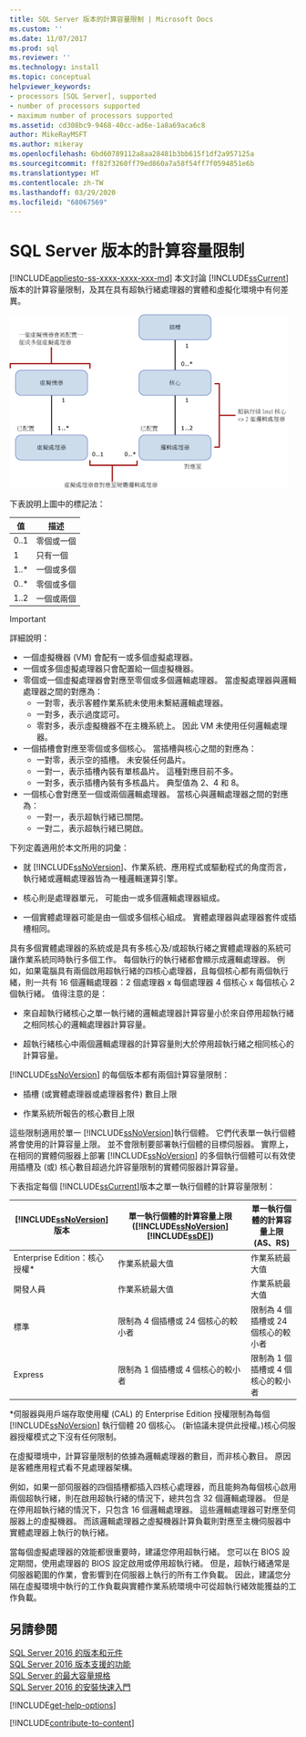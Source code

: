 ```yaml
---
title: SQL Server 版本的計算容量限制 | Microsoft Docs
ms.custom: ''
ms.date: 11/07/2017
ms.prod: sql
ms.reviewer: ''
ms.technology: install
ms.topic: conceptual
helpviewer_keywords:
- processors [SQL Server], supported
- number of processors supported
- maximum number of processors supported
ms.assetid: cd308bc9-9468-40cc-ad6e-1a8a69aca6c8
author: MikeRayMSFT
ms.author: mikeray
ms.openlocfilehash: 6bd60789112a8aa28481b3bb615f1df2a957125a
ms.sourcegitcommit: ff82f3260ff79ed860a7a58f54ff7f0594851e6b
ms.translationtype: HT
ms.contentlocale: zh-TW
ms.lasthandoff: 03/29/2020
ms.locfileid: "68067569"
---
```

# <a name="compute-capacity-limits-by-edition-of-sql-server"></a>SQL Server 版本的計算容量限制
[!INCLUDE[appliesto-ss-xxxx-xxxx-xxx-md](../includes/appliesto-ss-xxxx-xxxx-xxx-md.md)]
  本文討論 [!INCLUDE[ssCurrent](../includes/sscurrent-md.md)] 版本的計算容量限制，及其在具有超執行緒處理器的實體和虛擬化環境中有何差異。  
  
 ![對應至計算容量限制](../sql-server/media/compute-capacity-limits.gif "對應至計算容量限制")  
  
 下表說明上圖中的標記法：  
  
|值|描述|  
|-----------|-----------------|  
|0..1|零個或一個|  
|1|只有一個|  
|1..\*|一個或多個|  
|0..\*|零個或多個|  
|1..2|一個或兩個|  
  
> [!IMPORTANT]  
> 詳細說明：  
>   
> - 一個虛擬機器 (VM) 會配有一或多個虛擬處理器。  
> - 一個或多個虛擬處理器只會配置給一個虛擬機器。  
> - 零個或一個虛擬處理器會對應至零個或多個邏輯處理器。 當虛擬處理器與邏輯處理器之間的對應為： 
>     -   一對零，表示客體作業系統未使用未繫結邏輯處理器。  
>     -   一對多，表示過度認可。  
>     -   零對多，表示虛擬機器不在主機系統上。 因此 VM 未使用任何邏輯處理器。  
> - 一個插槽會對應至零個或多個核心。 當插槽與核心之間的對應為：  
>     -   一對零，表示空的插槽。 未安裝任何晶片。  
>     -   一對一，表示插槽內裝有單核晶片。 這種對應目前不多。  
>     -   一對多，表示插槽內裝有多核晶片。 典型值為 2、4 和 8。  
> - 一個核心會對應至一個或兩個邏輯處理器。 當核心與邏輯處理器之間的對應為：  
>     -   一對一，表示超執行緒已關閉。  
>     -   一對二，表示超執行緒已開啟。  
  
 下列定義適用於本文所用的詞彙：  
  
-   就 [!INCLUDE[ssNoVersion](../includes/ssnoversion-md.md)]、作業系統、應用程式或驅動程式的角度而言，執行緒或邏輯處理器皆為一種邏輯運算引擎。  
  
-   核心則是處理器單元， 可能由一或多個邏輯處理器組成。  
  
-   一個實體處理器可能是由一個或多個核心組成。 實體處理器與處理器套件或插槽相同。  
  
具有多個實體處理器的系統或是具有多核心及/或超執行緒之實體處理器的系統可讓作業系統同時執行多個工作。 每個執行的執行緒都會顯示成邏輯處理器。 例如，如果電腦具有兩個啟用超執行緒的四核心處理器，且每個核心都有兩個執行緒，則一共有 16 個邏輯處理器：2 個處理器 x 每個處理器 4 個核心 x 每個核心 2 個執行緒。 值得注意的是：  
  
-   來自超執行緒核心之單一執行緒的邏輯處理器計算容量小於來自停用超執行緒之相同核心的邏輯處理器計算容量。  
  
-   超執行緒核心中兩個邏輯處理器的計算容量則大於停用超執行緒之相同核心的計算容量。  
  
[!INCLUDE[ssNoVersion](../includes/ssnoversion-md.md)] 的每個版本都有兩個計算容量限制：  
  
- 插槽 (或實體處理器或處理器套件) 數目上限  
  
- 作業系統所報告的核心數目上限  
  
這些限制適用於單一 [!INCLUDE[ssNoVersion](../includes/ssnoversion-md.md)]執行個體。 它們代表單一執行個體將會使用的計算容量上限。 並不會限制要部署執行個體的目標伺服器。 實際上，在相同的實體伺服器上部署 [!INCLUDE[ssNoVersion](../includes/ssnoversion-md.md)] 的多個執行個體可以有效使用插槽及 (或) 核心數目超過允許容量限制的實體伺服器計算容量。  
  
下表指定每個 [!INCLUDE[ssCurrent](../includes/sscurrent-md.md)]版本之單一執行個體的計算容量限制：  
  
|[!INCLUDE[ssNoVersion](../includes/ssnoversion-md.md)] 版本|單一執行個體的計算容量上限 ([!INCLUDE[ssNoVersion](../includes/ssnoversion-md.md)][!INCLUDE[ssDE](../includes/ssde-md.md)])|單一執行個體的計算容量上限 (AS、RS)|  
|---------------------------------------|--------------------------------------------------------------------------------------------------------|-------------------------------------------------------------------|  
|Enterprise Edition：核心授權\*|作業系統最大值|作業系統最大值|  
|開發人員|作業系統最大值|作業系統最大值|  
|標準|限制為 4 個插槽或 24 個核心的較小者|限制為 4 個插槽或 24 個核心的較小者|  
|Express|限制為 1 個插槽或 4 個核心的較小者|限制為 1 個插槽或 4 個核心的較小者|  

\*伺服器與用戶端存取使用權 (CAL) 的 Enterprise Edition 授權限制為每個 [!INCLUDE[ssNoVersion](../includes/ssnoversion-md.md)] 執行個體 20 個核心。 (新協議未提供此授權。)核心伺服器授權模式之下沒有任何限制。  
  
在虛擬環境中，計算容量限制的依據為邏輯處理器的數目，而非核心數目。 原因是客體應用程式看不見處理器架構。 

例如，如果一部伺服器的四個插槽都插入四核心處理器，而且能夠為每個核心啟用兩個超執行緒，則在啟用超執行緒的情況下，總共包含 32 個邏輯處理器。 但是在停用超執行緒的情況下，只包含 16 個邏輯處理器。 這些邏輯處理器可對應至伺服器上的虛擬機器。 而該邏輯處理器之虛擬機器計算負載則對應至主機伺服器中實體處理器上執行的執行緒。  
  
當每個虛擬處理器的效能都很重要時，建議您停用超執行緒。 您可以在 BIOS 設定期間，使用處理器的 BIOS 設定啟用或停用超執行緒。 但是，超執行緒通常是伺服器範圍的作業，會影響到在伺服器上執行的所有工作負載。 因此，建議您分隔在虛擬環境中執行的工作負載與實體作業系統環境中可從超執行緒效能獲益的工作負載。  
  
## <a name="see-also"></a>另請參閱  
 [SQL Server 2016 的版本和元件](../sql-server/editions-and-components-of-sql-server-2016.md)   
 [SQL Server 2016 版本支援的功能](~/sql-server/editions-and-supported-features-for-sql-server-2016.md)   
 [SQL Server 的最大容量規格](../sql-server/maximum-capacity-specifications-for-sql-server.md)   
 [SQL Server 2016 的安裝快速入門](https://msdn.microsoft.com/library/672afac9-364d-4946-ad5d-8a2d89cf8d81)  

[!INCLUDE[get-help-options](../includes/paragraph-content/get-help-options.md)]

[!INCLUDE[contribute-to-content](../includes/paragraph-content/contribute-to-content.md)]
